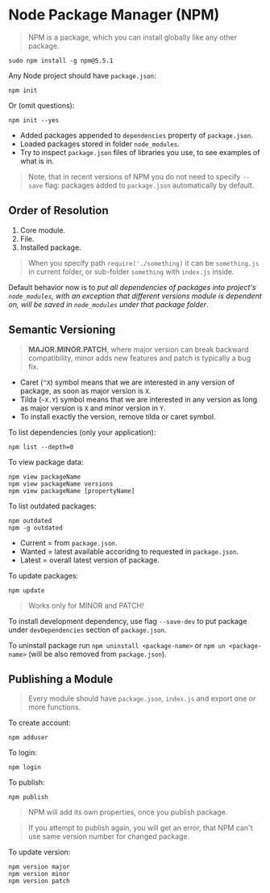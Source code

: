 # Node Package Manager (NPM)

> NPM is a package, which you can install globally like any other package.

```shell
sudo npm install -g npm@5.5.1
```

Any Node project should have `package.json`:

```shell
npm init
```

Or (omit questions):

```shell
npm init --yes
```

- Added packages appended to `dependencies` property of `package.json`.
- Loaded packages stored in folder `node_modules`.
- Try to inspect `package.json` files of libraries you use, to see examples of what is in.

> Note, that in recent versions of NPM you do not need to specify `--save` flag: packages added to `package.json` automatically by default.

## Order of Resolution

1. Core module.
2. File.
3. Installed package.

> When you specify path `require('./something)` it can be `something.js` in current folder, or sub-folder `something` with `index.js` inside.

Default behavior now is to *put all dependencies of packages into project's `node_modules`, with an exception that different versions module is dependent on, will be saved in `node_modules` under that package folder*.

## Semantic Versioning

> **MAJOR.MINOR.PATCH**, where major version can break backward compatibility, minor adds new features and patch is typically a bug fix.

- Caret (`^X`) symbol means that we are interested in any version of package, as soon as major version is `X`.
- Tilda (`~X.Y`) symbol means that we are interested in any version as long as major version is `X` and minor version in `Y`.
- To install exactly the version, remove tilda or caret symbol.

To list dependencies (only your application):

```shell
npm list --depth=0
```

To view package data:

```shell
npm view packageName
npm view packageName versions
npm view packageName [propertyName]
```

To list outdated packages:

```shell
npm outdated
npm -g outdated
```

- Current = from `package.json`.
- Wanted = latest available accoridng to requested in `package.json`.
- Latest = overall latest version of package.

To update packages:

```shell
npm update
```

> Works only for MINOR and PATCH!

To install development dependency, use flag `--save-dev` to put package under `devDependencies` section of `package.json`.

To uninstall package run `npm uninstall <package-name>` or `npm un <package-name>` (will be also removed from `package.json`).

## Publishing a Module

> Every module should have `package.json`, `index.js` and export one or more functions.

To create account:

```shell
npm adduser
```

To login:

```shell
npm login
```

To publish:

```shell
npm publish
```

> NPM will add its own properties, once you publish package.

> If you attempt to publish again, you will get an error, that NPM can't use same version number for changed package.

To update version:

```shell
npm version major
npm version minor
npm version patch
```
